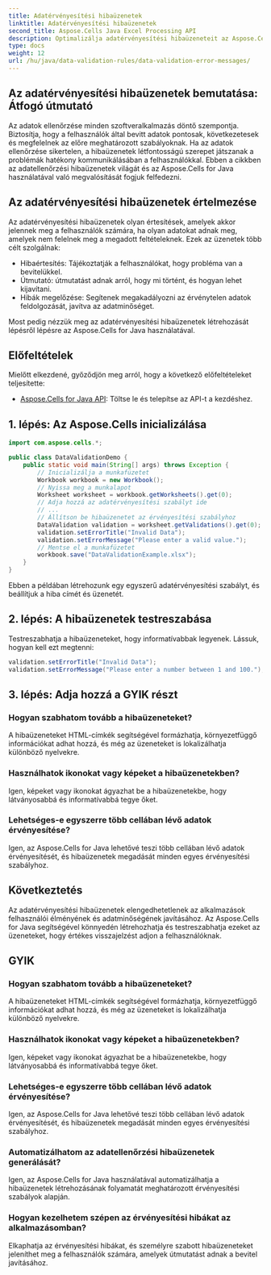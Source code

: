 ```yaml
---
title: Adatérvényesítési hibaüzenetek
linktitle: Adatérvényesítési hibaüzenetek
second_title: Aspose.Cells Java Excel Processing API
description: Optimalizálja adatérvényesítési hibaüzeneteit az Aspose.Cells for Java segítségével. Tanuljon meg létrehozni, testreszabni és javítani a felhasználói élményt.
type: docs
weight: 12
url: /hu/java/data-validation-rules/data-validation-error-messages/
---
```


## Az adatérvényesítési hibaüzenetek bemutatása: Átfogó útmutató

Az adatok ellenőrzése minden szoftveralkalmazás döntő szempontja. Biztosítja, hogy a felhasználók által bevitt adatok pontosak, következetesek és megfelelnek az előre meghatározott szabályoknak. Ha az adatok ellenőrzése sikertelen, a hibaüzenetek létfontosságú szerepet játszanak a problémák hatékony kommunikálásában a felhasználókkal. Ebben a cikkben az adatellenőrzési hibaüzenetek világát és az Aspose.Cells for Java használatával való megvalósítását fogjuk felfedezni.

## Az adatérvényesítési hibaüzenetek értelmezése

Az adatérvényesítési hibaüzenetek olyan értesítések, amelyek akkor jelennek meg a felhasználók számára, ha olyan adatokat adnak meg, amelyek nem felelnek meg a megadott feltételeknek. Ezek az üzenetek több célt szolgálnak:

- Hibaértesítés: Tájékoztatják a felhasználókat, hogy probléma van a bevitelükkel.
- Útmutató: útmutatást adnak arról, hogy mi történt, és hogyan lehet kijavítani.
- Hibák megelőzése: Segítenek megakadályozni az érvénytelen adatok feldolgozását, javítva az adatminőséget.

Most pedig nézzük meg az adatérvényesítési hibaüzenetek létrehozását lépésről lépésre az Aspose.Cells for Java használatával.

## Előfeltételek

Mielőtt elkezdené, győződjön meg arról, hogy a következő előfeltételeket teljesítette:

- [Aspose.Cells for Java API](https://releases.aspose.com/cells/java/): Töltse le és telepítse az API-t a kezdéshez.

## 1. lépés: Az Aspose.Cells inicializálása

```java
import com.aspose.cells.*;

public class DataValidationDemo {
    public static void main(String[] args) throws Exception {
        // Inicializálja a munkafüzetet
        Workbook workbook = new Workbook();
        // Nyissa meg a munkalapot
        Worksheet worksheet = workbook.getWorksheets().get(0);
        // Adja hozzá az adatérvényesítési szabályt ide
        // ...
        // Állítson be hibaüzenetet az érvényesítési szabályhoz
        DataValidation validation = worksheet.getValidations().get(0);
        validation.setErrorTitle("Invalid Data");
        validation.setErrorMessage("Please enter a valid value.");
        // Mentse el a munkafüzetet
        workbook.save("DataValidationExample.xlsx");
    }
}
```

Ebben a példában létrehozunk egy egyszerű adatérvényesítési szabályt, és beállítjuk a hiba címét és üzenetét.

## 2. lépés: A hibaüzenetek testreszabása

Testreszabhatja a hibaüzeneteket, hogy informatívabbak legyenek. Lássuk, hogyan kell ezt megtenni:

```java
validation.setErrorTitle("Invalid Data");
validation.setErrorMessage("Please enter a number between 1 and 100.");
```

## 3. lépés: Adja hozzá a GYIK részt

### Hogyan szabhatom tovább a hibaüzeneteket?

A hibaüzeneteket HTML-címkék segítségével formázhatja, környezetfüggő információkat adhat hozzá, és még az üzeneteket is lokalizálhatja különböző nyelvekre.

### Használhatok ikonokat vagy képeket a hibaüzenetekben?

Igen, képeket vagy ikonokat ágyazhat be a hibaüzenetekbe, hogy látványosabbá és informatívabbá tegye őket.

### Lehetséges-e egyszerre több cellában lévő adatok érvényesítése?

Igen, az Aspose.Cells for Java lehetővé teszi több cellában lévő adatok érvényesítését, és hibaüzenetek megadását minden egyes érvényesítési szabályhoz.

## Következtetés

Az adatérvényesítési hibaüzenetek elengedhetetlenek az alkalmazások felhasználói élményének és adatminőségének javításához. Az Aspose.Cells for Java segítségével könnyedén létrehozhatja és testreszabhatja ezeket az üzeneteket, hogy értékes visszajelzést adjon a felhasználóknak.

## GYIK

### Hogyan szabhatom tovább a hibaüzeneteket?

A hibaüzeneteket HTML-címkék segítségével formázhatja, környezetfüggő információkat adhat hozzá, és még az üzeneteket is lokalizálhatja különböző nyelvekre.

### Használhatok ikonokat vagy képeket a hibaüzenetekben?

Igen, képeket vagy ikonokat ágyazhat be a hibaüzenetekbe, hogy látványosabbá és informatívabbá tegye őket.

### Lehetséges-e egyszerre több cellában lévő adatok érvényesítése?

Igen, az Aspose.Cells for Java lehetővé teszi több cellában lévő adatok érvényesítését, és hibaüzenetek megadását minden egyes érvényesítési szabályhoz.

### Automatizálhatom az adatellenőrzési hibaüzenetek generálását?

Igen, az Aspose.Cells for Java használatával automatizálhatja a hibaüzenetek létrehozásának folyamatát meghatározott érvényesítési szabályok alapján.

### Hogyan kezelhetem szépen az érvényesítési hibákat az alkalmazásomban?

Elkaphatja az érvényesítési hibákat, és személyre szabott hibaüzeneteket jeleníthet meg a felhasználók számára, amelyek útmutatást adnak a bevitel javításához.